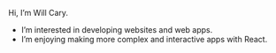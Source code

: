 Hi, I’m Will Cary. 
- I’m interested in developing websites and web apps.
- I’m enjoying making more complex and interactive apps with React. 
